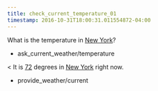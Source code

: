 ```yaml
---
title: check_current_temperature_01
timestamp: 2016-10-31T18:00:31.011554872-04:00
---
```


What is the temperature in [New York](city)?
* ask_current_weather/temperature

< It is [72](temperature) degrees in [New York](city) right now.
* provide_weather/current

